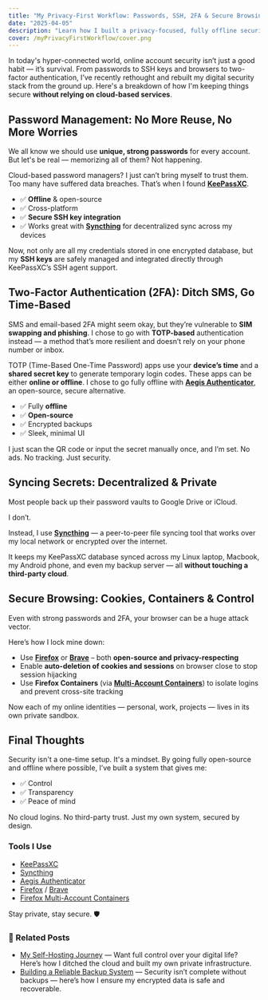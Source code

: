 ```yaml
---
title: "My Privacy-First Workflow: Passwords, SSH, 2FA & Secure Browsing"
date: "2025-04-05"
description: "Learn how I built a privacy-focused, fully offline security workflow using open-source tools like KeePassXC, Syncthing, Aegis Authenticator, and Firefox. This guide covers secure password management, SSH key handling, two-factor authentication, and browser hardening — all without relying on the cloud."
cover: /myPrivacyFirstWorkflow/cover.png
---
```


In today's hyper-connected world, online account security isn’t just a good habit — it’s survival. From passwords to SSH keys and browsers to two-factor authentication, I’ve recently rethought and rebuilt my digital security stack from the ground up. Here's a breakdown of how I'm keeping things secure **without relying on cloud-based services**.

## Password Management: No More Reuse, No More Worries

We all know we should use **unique, strong passwords** for every account. But let's be real — memorizing all of them? Not happening.

Cloud-based password managers? I just can’t bring myself to trust them. Too many have suffered data breaches. That’s when I found [**KeePassXC**](https://keepassxc.org/).

- ✅ **Offline** & open-source  
- ✅ Cross-platform  
- ✅ **Secure SSH key integration**  
- ✅ Works great with [**Syncthing**](https://syncthing.net/) for decentralized sync across my devices  

Now, not only are all my credentials stored in one encrypted database, but my **SSH keys** are safely managed and integrated directly through KeePassXC’s SSH agent support.

## Two-Factor Authentication (2FA): Ditch SMS, Go Time-Based

SMS and email-based 2FA might seem okay, but they’re vulnerable to **SIM swapping and phishing**. I chose to go with **TOTP-based** authentication instead — a method that’s more resilient and doesn’t rely on your phone number or inbox.

TOTP (Time-Based One-Time Password) apps use your **device’s time** and a **shared secret key** to generate temporary login codes. These apps can be either **online or offline**. I chose to go fully offline with [**Aegis Authenticator**](https://getaegis.app/), an open-source, secure alternative.

- ✅ Fully **offline**  
- ✅ **Open-source**  
- ✅ Encrypted backups  
- ✅ Sleek, minimal UI  

I just scan the QR code or input the secret manually once, and I’m set. No ads. No tracking. Just security.

## Syncing Secrets: Decentralized & Private

Most people back up their password vaults to Google Drive or iCloud.

I don’t.

Instead, I use [**Syncthing**](https://syncthing.net/) — a peer-to-peer file syncing tool that works over my local network or encrypted over the internet.

It keeps my KeePassXC database synced across my Linux laptop, Macbook, my Android phone, and even my backup server — all **without touching a third-party cloud**.

## Secure Browsing: Cookies, Containers & Control

Even with strong passwords and 2FA, your browser can be a huge attack vector.

Here’s how I lock mine down:

- Use [**Firefox**](https://www.mozilla.org/en-US/firefox/) or [**Brave**](https://brave.com/) – both **open-source and privacy-respecting**
- Enable **auto-deletion of cookies and sessions** on browser close to stop session hijacking
- Use **Firefox Containers** (via [**Multi-Account Containers**](https://addons.mozilla.org/en-US/firefox/addon/multi-account-containers/)) to isolate logins and prevent cross-site tracking

Now each of my online identities — personal, work, projects — lives in its own private sandbox.

## Final Thoughts

Security isn't a one-time setup. It's a mindset. By going fully open-source and offline where possible, I’ve built a system that gives me:

- ✅ Control  
- ✅ Transparency  
- ✅ Peace of mind  

No cloud logins. No third-party trust. Just my own system, secured by design.

### Tools I Use

- [KeePassXC](https://keepassxc.org/)
- [Syncthing](https://syncthing.net/)
- [Aegis Authenticator](https://getaegis.app/)
- [Firefox](https://www.mozilla.org/en-US/firefox/) / [Brave](https://brave.com/)
- [Firefox Multi-Account Containers](https://addons.mozilla.org/en-US/firefox/addon/multi-account-containers/)

Stay private, stay secure. 🛡️

### 🔗 Related Posts

- [My Self-Hosting Journey](https://blog.kavindalj.me/blog/mySelfHostingJourney) — Want full control over your digital life? Here’s how I ditched the cloud and built my own private infrastructure.
- [Building a Reliable Backup System](https://blog.kavindalj.me/blog/buildingAReliableBackupSystem) — Security isn’t complete without backups — here’s how I ensure my encrypted data is safe and recoverable.
